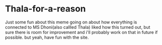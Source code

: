 # Thala-for-a-reason
Just some fun about this meme going on about how everything is connected to MS Dhoni(also callled Thala)
liked how this turned out, but sure there is room for improvement and i'll probably work on that in future if possible.
but yeah, have fun with the site.
